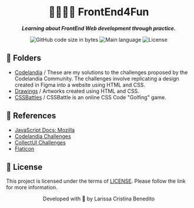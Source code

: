 <h1 align="center">
    👩🏿‍💻🎨 FrontEnd4Fun
</h1>

<p align="center">
    <b><i>Learning about FrontEnd Web development through practice.</i></b><br>
</p>

<p align="center">
    <img alt="GitHub code size in bytes" src="https://img.shields.io/github/languages/code-size/mewmewdevart/FrontEnd4Fun?color=6272a4" />
    <img alt="Main language" src="https://img.shields.io/github/languages/top/mewmewdevart/FrontEnd4Fun?color=6272a4" />
    <img alt="License" src="https://img.shields.io/github/license/mewmewdevart/FrontEnd4Fun?color=6272a4" />
</p>

## 📁 Folders
- [Codelandia](Codelandia) / These are my solutions to the challenges proposed by the Codelandia Community. The challenges involve replicating a design created in Figma into a website using HTML and CSS.
- [Drawings](Drawings) / Artworks created using HTML and CSS.
- [CSSBattles](CSSBattles) / CSSBattle is an online CSS Code "Golfing" game.

## 🔗 References
- [JavaScript Docs: Mozilla](https://developer.mozilla.org/en-US/docs/Web/JavaScript)
- [Codelandia Challenges](https://discord.com/invite/QevDJqCzaY)
- [CollectUI Challenges](https://collectui.com/)
- [Flaticon](https://www.flaticon.com/br/)

## 📜 License
This project is licensed under the terms of [LICENSE](LICENSE). Please follow the link for more information.<br>

<p align="center"> Developed with 💜 by Larissa Cristina Benedito </p>
